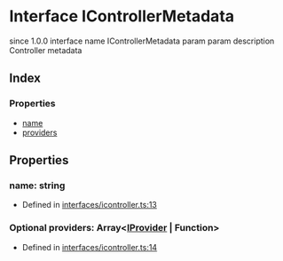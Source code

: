 # Interface IControllerMetadata
 since 1.0.0 interface  name IControllerMetadata param  param 
 description 
Controller metadata


## Index

### Properties
* [name](_interfaces_icontroller_.icontrollermetadata.md#name)
* [providers](_interfaces_icontroller_.icontrollermetadata.md#providers)

## Properties

### name: string

* Defined in [interfaces/icontroller.ts:13](https://github.com/igorzg/typeix/blob/master/src/interfaces/icontroller.ts#L13)


### Optional providers: Array<[IProvider](_interfaces_iprovider_.iprovider.md) | Function>

* Defined in [interfaces/icontroller.ts:14](https://github.com/igorzg/typeix/blob/master/src/interfaces/icontroller.ts#L14)


